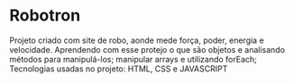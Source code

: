 # Robotron
Projeto criado com site de robo, aonde mede força, poder, energia e velocidade. Aprendendo com esse protejo o que são objetos e analisando métodos para manipulá-los; manipular arrays e utilizando forEach;   Tecnologias usadas no projeto: HTML, CSS e JAVASCRIPT
